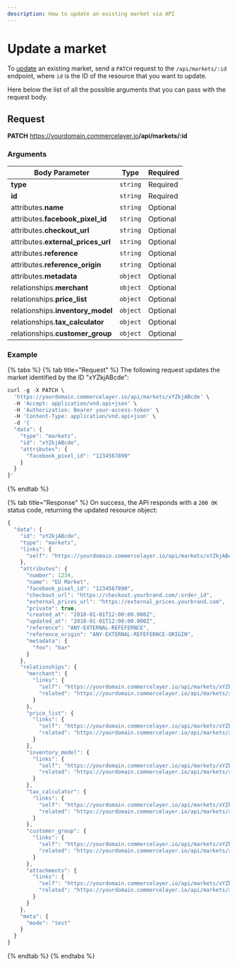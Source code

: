 ```yaml
---
description: How to update an existing market via API
---
```


# Update a market

To <a href="https://docs.commercelayer.io/developers/updating-resources" target="_blank">update</a> an existing market, send a `PATCH` request to the `/api/markets/:id` endpoint, where `id` is the ID of the resource that you want to update.

Here below the list of all the possible arguments that you can pass with the request body.

## Request

**PATCH** https://yourdomain.commercelayer.io<b>/api/markets/:id</b>

### Arguments

| Body Parameter | Type     | Required |
| -------------- | -------- | -------- |
| **type**       | `string` | Required |
| **id**         | `string` | Required |
| attributes.**name** | `string` | Optional |
| attributes.**facebook_pixel_id** | `string` | Optional |
| attributes.**checkout_url** | `string` | Optional |
| attributes.**external_prices_url** | `string` | Optional |
| attributes.**reference** | `string` | Optional |
| attributes.**reference_origin** | `string` | Optional |
| attributes.**metadata** | `object` | Optional |
| relationships.**merchant** | `object` | Optional |
| relationships.**price_list** | `object` | Optional |
| relationships.**inventory_model** | `object` | Optional |
| relationships.**tax_calculator** | `object` | Optional |
| relationships.**customer_group** | `object` | Optional |

### Example

{% tabs %}
{% tab title="Request" %}
The following request updates the market identified by the ID "xYZkjABcde":

```javascript
curl -g -X PATCH \
  'https://yourdomain.commercelayer.io/api/markets/xYZkjABcde' \
  -H 'Accept: application/vnd.api+json' \
  -H 'Authorization: Bearer your-access-token' \
  -H 'Content-Type: application/vnd.api+json' \
  -d '{
  "data": {
    "type": "markets",
    "id": "xYZkjABcde",
    "attributes": {
      "facebook_pixel_id": "1234567890"
    }
  }
}'
```
{% endtab %}

{% tab title="Response" %}
On success, the API responds with a `200 OK` status code, returning the updated resource object:

```javascript
{
  "data": {
    "id": "xYZkjABcde",
    "type": "markets",
    "links": {
      "self": "https://yourdomain.commercelayer.io/api/markets/xYZkjABcde"
    },
    "attributes": {
      "number": 1234,
      "name": "EU Market",
      "facebook_pixel_id": "1234567890",
      "checkout_url": "https://checkout.yourbrand.com/:order_id",
      "external_prices_url": "https://external_prices.yourbrand.com",
      "private": true,
      "created_at": "2018-01-01T12:00:00.000Z",
      "updated_at": "2018-01-01T12:00:00.000Z",
      "reference": "ANY-EXTERNAL-REFEFERNCE",
      "reference_origin": "ANY-EXTERNAL-REFEFERNCE-ORIGIN",
      "metadata": {
        "foo": "bar"
      }
    },
    "relationships": {
      "merchant": {
        "links": {
          "self": "https://yourdomain.commercelayer.io/api/markets/xYZkjABcde/relationships/merchant",
          "related": "https://yourdomain.commercelayer.io/api/markets/xYZkjABcde/merchant"
        }
      },
      "price_list": {
        "links": {
          "self": "https://yourdomain.commercelayer.io/api/markets/xYZkjABcde/relationships/price_list",
          "related": "https://yourdomain.commercelayer.io/api/markets/xYZkjABcde/price_list"
        }
      },
      "inventory_model": {
        "links": {
          "self": "https://yourdomain.commercelayer.io/api/markets/xYZkjABcde/relationships/inventory_model",
          "related": "https://yourdomain.commercelayer.io/api/markets/xYZkjABcde/inventory_model"
        }
      },
      "tax_calculator": {
        "links": {
          "self": "https://yourdomain.commercelayer.io/api/markets/xYZkjABcde/relationships/tax_calculator",
          "related": "https://yourdomain.commercelayer.io/api/markets/xYZkjABcde/tax_calculator"
        }
      },
      "customer_group": {
        "links": {
          "self": "https://yourdomain.commercelayer.io/api/markets/xYZkjABcde/relationships/customer_group",
          "related": "https://yourdomain.commercelayer.io/api/markets/xYZkjABcde/customer_group"
        }
      },
      "attachments": {
        "links": {
          "self": "https://yourdomain.commercelayer.io/api/markets/xYZkjABcde/relationships/attachments",
          "related": "https://yourdomain.commercelayer.io/api/markets/xYZkjABcde/attachments"
        }
      }
    },
    "meta": {
      "mode": "test"
    }
  }
}
```
{% endtab %}
{% endtabs %}

